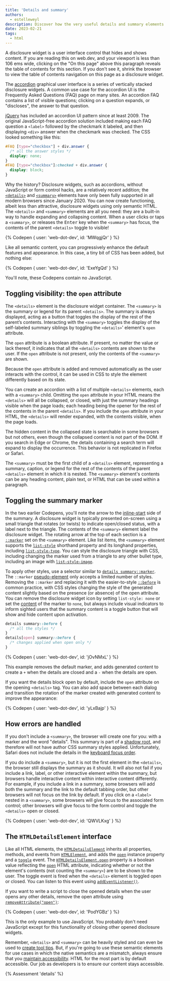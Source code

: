 ```yaml
---
title: 'Details and summary'
authors:
  - estelleweyl
description: Discover how the very useful details and summary elements work, and where to use them.
date: 2023-02-21
tags:
  - html
---
```


A disclosure widget is a user interface control that hides and shows content. If you are reading this on web.dev, and your
viewport is less than 106 ems wide, clicking on the "On this page" above this paragraph reveals the table of contents for
this section. If you don't see it, shrink the browser to view the table of contents navigation on this page as a
disclosure widget.

The [accordion](https://en.wikipedia.org/wiki/Accordion_(GUI)) graphical user interface is a series of vertically stacked
disclosure widgets. A common use case for the accordion UI is the Frequently Asked Questions (FAQ) page on many sites.
An accordion FAQ contains a list of visible questions; clicking on a question expands, or "discloses", the answer to that question.

[jQuery](https://jqueryui.com/accordion/) has included an accordion UI pattern since at least 2009. The original JavaScript-free
accordion solution included making each FAQ question a `<label>` followed by the checkmark it labeled, and then displaying `<div>`
answer when the checkmark was checked. The CSS looked something like this:

```css
#FAQ [type="checkbox"] + div.answer {
  /* all the answer styles */
  display: none;
}
#FAQ [type="checkbox"]:checked + div.answer {
  display: block;
}
```

Why the history? Disclosure widgets, such as accordions, without JavaScript or form control hacks, are a relatively recent
addition; the [`<details>`](https://developer.mozilla.org/docs/Web/HTML/Element/details) and [`<summary>`](https://developer.mozilla.org/docs/Web/HTML/Element/summary)
elements have only been fully supported in all modern browsers since January 2020. You can now create functioning, albeit less
than attractive, disclosure widgets using only semantic HTML. The `<details>` and `<summary>` elements are all you need: they are a built-in way to handle
expanding and collapsing content. When a user clicks or taps a `<summary>`, or releases the <kbd>Enter</kbd> key when
the `<summary>` has focus, the contents of the parent `<details>` toggle to visible!

{% Codepen {
user: 'web-dot-dev',
id: 'MWqgjQr'
} %}

Like all semantic content, you can progressively enhance the default features and appearance. In this case, a tiny bit of
CSS has been added, but nothing else:

{% Codepen {
user: 'web-dot-dev',
id: 'ExeYgQd'
} %}

You'll note, these Codepens contain no JavaScript.
## Toggling visibility: the `open` attribute

The `<details>` element is the disclosure widget container. The `<summary>` is the summary or legend for its parent `<details>`. The
summary is always displayed, acting as a button that toggles the display of the rest of the parent’s contents. Interacting
with the `<summary>` toggles the display of the self-labeled summary siblings by toggling the `<details>`' element's `open` attribute.

The `open` attribute is a boolean attribute. If present, no matter the value or lack thereof, it indicates that all the `<details>`
contents are shown to the user. If the `open` attribute is not present, only the contents of the `<summary>` are shown.

Because the `open` attribute is added and removed automatically as the user interacts with the control, it can be used in CSS to
style the element differently based on its state.

You can create an accordion with a list of multiple `<details>` elements, each with a `<summary>` child. Omitting the `open` attribute
in your HTML means the `<details>` will all be collapsed, or closed, with just the summary headings visible when the page loads;
each heading being the opener for the rest of the contents in the parent `<details>`. If you include the `open` attribute in your HTML, the `<details>`
will render expanded, with the contents visible, when the page loads.

The hidden content in the collapsed state is searchable in some browsers but not others, even though the collapsed content
is not part of the DOM. If you search in Edge or Chrome, the details containing a search term will expand to display
the occurrence. This behavior is not replicated in Firefox or Safari.

The `<summary>` must be the first child of a `<details>` element, representing a summary, caption, or legend for the rest
of the contents of the parent `<details>` element in which it is nested. The `<summary>` element's contents can be any heading
content, plain text, or HTML that can be used within a paragraph.

## Toggling the summary marker

In the two earlier Codepens, you'll note the arrow to the [inline-start](https://developer.mozilla.org/docs/Web/CSS/CSS_Logical_Properties)
side of the summary. A disclosure widget is typically presented on-screen using a small triangle that rotates (or twists)
to indicate open/closed status, with a label next to the triangle. The contents of the `<summary>` element label the disclosure widget.
The rotating arrow at the top of each section is a [`::marker`](https://developer.mozilla.org/docs/Web/CSS/::marker) set on the
`<summary>` element. Like list items, the `<summary>` element supports the [`list-style`](https://developer.mozilla.org/docs/Web/CSS/list-style)
shorthand property and its longhand properties, including [`list-style-type`](https://developer.mozilla.org/docs/Web/CSS/list-style-type).
You can style the disclosure triangle with CSS, including changing the marker used from a triangle to any other bullet type, including
an image with [`list-style-image`](https://developer.mozilla.org/docs/Web/CSS/list-style-image).

To apply other styles, use a selector similar to [`details summary::marker`](/learn/css/pseudo-elements/#marker). The
`::marker` [pseudo-element](/learn/css/selectors/#pseudo-element) only accepts a limited number of styles. Removing the
`::marker` and replacing it with the easier-to-style [`::before`](https://developer.mozilla.org/docs/Web/CSS/::before) is
common practice, with CSS styles changing the style of the generated content slightly based on the presence (or absence)
of the open attribute. You can remove the disclosure widget icon by setting `list-style: none` or set the [content](https://developer.mozilla.org/docs/Web/CSS/content)
of the marker to `none`, but always include visual indicators to inform sighted users that the summary content is a toggle
button that will show and hide content upon activation.

```css
details summary::before {
  /* all the styles */
}
details[open] summary::before {
  /* changes applied when open only */
}
```

{% Codepen {
user: 'web-dot-dev',
id: 'jOvNMxL'
} %}

This example removes the default marker, and adds generated content to create a `+` when the details are closed and a `-`
when the details are open.

If you want the details block open by default, include the `open` attribute on the opening `<details>` tag. You can also add space
between each dialog and transition the rotation of the marker created with generated content to improve the appearance:

{% Codepen {
user: 'web-dot-dev',
id: 'yLxBajp'
} %}

## How errors are handled

If you don't include a `<summary>`, the browser will create one for you: with a marker and the word "details". This summary
is part of a [shadow root](/learn/html/template/#shadow-dom), and therefore will not have author CSS summary styles applied. Unfortunately, Safari does not include
the details in the [keyboard focus order](https://bugs.webkit.org/show_bug.cgi?id=249904).

If you do include a `<summary>`, but it is not the first element in the `<details>`, the browser still displays the summary
as it should. It will also not fail if you include a link, label, or other interactive element within the summary, but browsers
handle interactive content within interactive content differently. For example, if you include a link in a summary, some browsers
will add both the summary and the link to the default tabbing order, but other browsers will not focus on the link by default.
If you click on a `<label>` nested in a `<summary>`, some browsers will give focus to the associated form control; other browsers
will give focus to the form control and toggle the `<details>` open or closed.

{% Codepen {
user: 'web-dot-dev',
id: 'QWVLKxg'
} %}

## The `HTMLDetailsElement` interface
Like all HTML elements, the [`HTMLDetailsElement`](https://developer.mozilla.org/docs/Web/API/HTMLDetailsElement) inherits all
properties, methods, and events from [`HTMLElement`](https://developer.mozilla.org/docs/Web/API/HTMLElement), and adds the
[`open`](https://developer.mozilla.org/docs/Web/API/HTMLDetailsElement/open) instance property and a [`toggle`](https://developer.mozilla.org/docs/Web/API/HTMLDetailsElement/toggle_event)
event. The [`HTMLDetailsElement.open`](https://developer.mozilla.org/docs/Web/API/HTMLDetailsElement/open) property is a boolean
value reflecting the [`open`](https://developer.mozilla.org/docs/Web/HTML/Element/details#attr-open) HTML attribute, indicating
whether or not the element's contents (not counting the `<summary>`) are to be shown to the user. The toggle event is fired
when the `<details>` element is toggled open or closed. You can listen to this event using [`addEventListener()`](https://developer.mozilla.org/docs/Web/API/EventTarget/addEventListener).

If you want to write a script to close the opened details when the user opens any other details, remove the open attribute
using [`removeAttribute("open")`](https://developer.mozilla.org/docs/Web/API/Element/removeAttribute):

{% Codepen {
user: 'web-dot-dev',
id: 'PodYGBz'
} %}

This is the only example to use JavaScript. You probably don't need JavaScript except for this functionality of closing other
opened disclosure widgets.

Remember, `<details>` and `<summary>` can be heavily styled and can even be used to [create tool tips](https://css-tricks.com/exploring-what-the-details-and-summary-elements-can-do/).
But, if you're going to use these semantic elements for use cases in which the native semantics are a mismatch, always ensure that you [maintain accessibility](https://www.scottohara.me//blog/2022/09/12/details-summary.html).
HTML for the most part is by default accessible. Our job as developers is to ensure our content stays accessible.

{% Assessment 'details' %}
